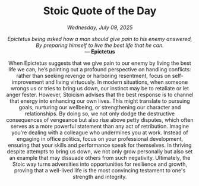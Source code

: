 <h1 align="center">Stoic Quote of the Day</h1>
<p align="center"><em><!--date-start-->Wednesday, July 09, 2025<!--date-end--></em></p>
<p align="center">
    <em><!--START_SECTION:quote-text-->
Epictetus being asked how a man should give pain to his enemy answered, By preparing himself to live the best life that he can.
<!--END_SECTION:quote-text--></em><br>
    <strong>— <!--START_SECTION:quote-author-->
Epictetus
<!--END_SECTION:quote-author--></strong>
</p>

<p align="center" style="max-width:600px;margin:0 auto;">
<!--START_SECTION:quote-interpretation-->
When Epictetus suggests that we give pain to our enemy by living the best life we can, he’s pointing out a profound perspective on handling conflicts: rather than seeking revenge or harboring resentment, focus on self-improvement and living virtuously. In modern situations, when someone wrongs us or tries to bring us down, our instinct may be to retaliate or let anger fester. However, Stoicism advises that the best response is to channel that energy into enhancing our own lives. This might translate to pursuing goals, nurturing our wellbeing, or strengthening our character and relationships. By doing so, we not only dodge the destructive consequences of vengeance but also rise above petty disputes, which often serves as a more powerful statement than any act of retribution. Imagine you're dealing with a colleague who undermines you at work. Instead of engaging in office politics, focus on your professional development, ensuring that your skills and performance speak for themselves. In thriving despite attempts to bring us down, we not only grow personally but also set an example that may dissuade others from such negativity. Ultimately, the Stoic way turns adversities into opportunities for resilience and growth, proving that a well-lived life is the most convincing testament to one's strength and integrity.
<!--END_SECTION:quote-interpretation-->
</p>
